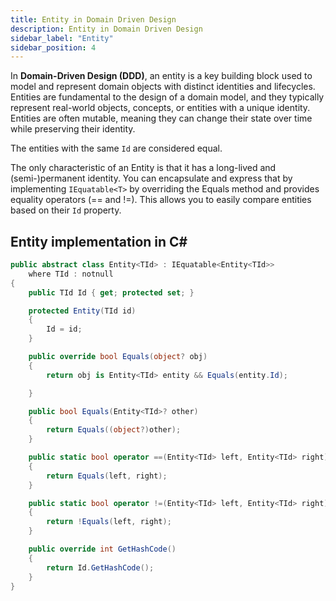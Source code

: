 ```yaml
---
title: Entity in Domain Driven Design
description: Entity in Domain Driven Design
sidebar_label: "Entity"
sidebar_position: 4
---
```


In **Domain-Driven Design (DDD)**, an entity is a key building block used to model and represent domain objects with distinct identities and lifecycles. Entities are fundamental to the design of a domain model, and they typically represent real-world objects, concepts, or entities with a unique identity. Entities are often mutable, meaning they can change their state over time while preserving their identity.

The entities with the same `Id` are considered equal.

The only characteristic of an Entity is that it has a long-lived and (semi-)permanent identity. You can encapsulate and express that by implementing `IEquatable<T>` by overriding the Equals method and provides equality operators (== and !=). This allows you to easily compare entities based on their `Id` property.

## Entity implementation in C#

```csharp
public abstract class Entity<TId> : IEquatable<Entity<TId>>
    where TId : notnull
{
    public TId Id { get; protected set; }

    protected Entity(TId id)
    {
        Id = id;
    }

    public override bool Equals(object? obj)
    {
        return obj is Entity<TId> entity && Equals(entity.Id);

    }

    public bool Equals(Entity<TId>? other)
    {
        return Equals((object?)other);
    }

    public static bool operator ==(Entity<TId> left, Entity<TId> right)
    {
        return Equals(left, right);
    }

    public static bool operator !=(Entity<TId> left, Entity<TId> right)
    {
        return !Equals(left, right);
    }

    public override int GetHashCode()
    {
        return Id.GetHashCode();
    }
}
```
